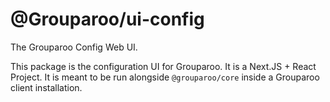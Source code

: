 # @Grouparoo/ui-config

The Grouparoo Config Web UI.

This package is the configuration UI for Grouparoo. It is a Next.JS + React Project. It is meant to be run alongside `@grouparoo/core` inside a Grouparoo client installation.
